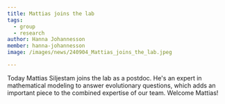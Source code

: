 ```yaml
---
title: Mattias joins the lab
tags:
  - group
  - research
author: Hanna Johannesson
member: hanna-johannesson
image: /images/news/240904_Mattias_joins_the_lab.jpeg

---
```


Today Mattias Siljestam joins the lab as a postdoc. He's an expert in mathematical modeling to answer evolutionary questions, which adds an important piece to the combined expertise of our team. Welcome Mattias!
